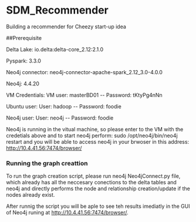 # SDM_Recommender
Building a recommender for Cheezy start-up idea

##Prerequisite 

Delta Lake:
io.delta:delta-core_2.12:2.1.0

Pyspark:
3.3.0

Neo4j connector:
neo4j-connector-apache-spark_2.12_3.0-4.0.0

Neo4j:
4.4.20

VM Credentials: 
VM user: masterBD01 -- Password: tKtyPg4nNn

Ubuntu user:
User: hadoop -- Password: foodie

Neo4j user:
User: neo4j -- Password: foodie

Neo4j is running in the vitual machine, so please enter to the VM with the credetials above and to start neo4j perform: 
sudo /opt/neo4j/bin/neo4j restart
and you will be able to access neo4j in your brwoser in this address: http://10.4.41.56:7474/browser/

### Running the graph creattion

To run the graph creation script, please run neo4j Neo4jConnect.py file, which already has all the neccesary conections to the delta tables and neo4j and directly performs the node and relationship creation/update if the nodes already exist.

After runnig the script you will be aple to see teh results imediatly in the GUI of Neo4j runing at http://10.4.41.56:7474/browser/.



